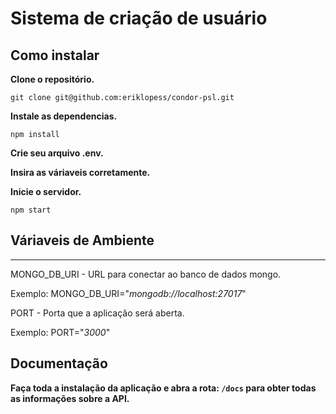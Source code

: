 # Sistema de criação de usuário


## Como instalar

**Clone o repositório.**

``git clone git@github.com:eriklopess/condor-psl.git``

**Instale as dependencias.**

``npm install``

**Crie seu arquivo .env.**

**Insira as váriaveis corretamente.**

**Inicie o servidor.**

``npm start``

## Váriaveis de Ambiente
----------

   MONGO_DB_URI - URL para conectar ao banco de dados mongo.

   Exemplo: 
   MONGO_DB_URI="*mongodb://localhost:27017*"

   PORT - Porta que a aplicação será aberta.

   Exemplo:
   PORT="*3000*"

## Documentação

**Faça toda a instalação da aplicação e abra a rota: ``/docs``
para obter todas as informações sobre a API.**
